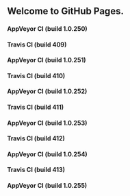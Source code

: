 ## Welcome to GitHub Pages.

#### AppVeyor CI (build 1.0.250)

#### Travis CI (build 409)

#### AppVeyor CI (build 1.0.251)

#### Travis CI (build 410)

#### AppVeyor CI (build 1.0.252)

#### Travis CI (build 411)

#### AppVeyor CI (build 1.0.253)

#### Travis CI (build 412)

#### AppVeyor CI (build 1.0.254)

#### Travis CI (build 413)

#### AppVeyor CI (build 1.0.255)
